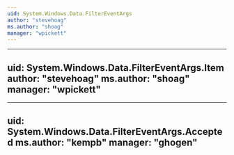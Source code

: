 ```yaml
---
uid: System.Windows.Data.FilterEventArgs
author: "stevehoag"
ms.author: "shoag"
manager: "wpickett"
---
```


---
uid: System.Windows.Data.FilterEventArgs.Item
author: "stevehoag"
ms.author: "shoag"
manager: "wpickett"
---

---
uid: System.Windows.Data.FilterEventArgs.Accepted
ms.author: "kempb"
manager: "ghogen"
---
